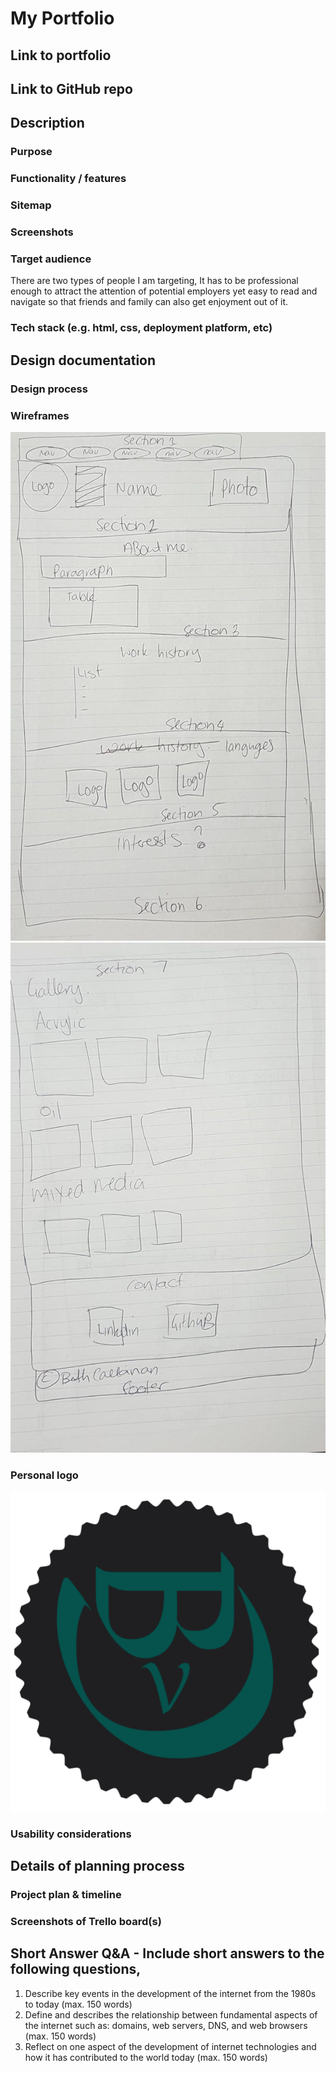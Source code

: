# My Portfolio

## Link to portfolio

## Link to GitHub repo


## Description

### Purpose
### Functionality / features
### Sitemap
### Screenshots

### Target audience
There are two types of people I am targeting, It has to be professional enough to attract the attention of potential employers yet easy to read and navigate so that friends and family can also get enjoyment out of it.
### Tech stack (e.g. html, css, deployment platform, etc)

## Design documentation


### Design process
### Wireframes
![page 1 wire frame](./img/p1wireframe.jpg)
![page 2 wire frame](./img/p2wireframe.jpg)
### Personal logo 
![logo](./img/logo.png)

### Usability considerations

## Details of planning process
### Project plan & timeline
### Screenshots of Trello board(s)

## Short Answer Q&A - Include short answers to the following questions,
1. Describe key events in the development of the internet from the 1980s to today (max. 150 words)
2.  Define and describes the relationship between fundamental aspects of the internet such as: domains, web servers, DNS, and web browsers (max. 150 words)
3.  Reflect on one aspect of the development of internet technologies and how it has contributed to the world today (max. 150 words)